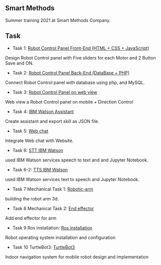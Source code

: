 
## Smart Methods

Summer training 2021 at Smart Methods Company.

## Task 

- Task 1: [Robot Control Panel Front-End (HTML + CSS + JavaScript)](https://github.com/shahadNa1/Robotic_Arm/tree/main/Contorl%20Panel%20Task%201)

Design Robot Control panel with Five sliders for each Motor and 2 Button Save and ON.

- Task 2: [Robot Control Panel Back-End (DataBase + PHP)](https://github.com/shahadNa1/Robotic_Arm/tree/main/Control%20Panel%20Task2) 

Connect Robot Control panel with database using php, and MySQL.

- Task 3: [Robot Control Panel on web view](https://github.com/shahadNa1/Robotic_Arm/tree/main/Robot%20Control%20Panel%20Task%203)

Web view a Robot Control panel on mobile + Direction Control

- Task 4: [IBM Watson Assistant](https://github.com/shahadNa1/SmartMethod/tree/main/IBM%20Watson%20Assistant%20Task%204)

Create assistant and export skill as JSON file.

- Task 5: [Web chat](https://github.com/shahadNa1/SmartMethod/tree/main/Web%20Chat%20Task%205) 

Integrate Web chat with Website.


- Task 6: [STT IBM Watson](https://github.com/shahadNa1/SmartMethod/tree/main/SpeechToText%20Task%206) 

used IBM Watson services speech to text and and Jupyter Notebook.

- Task 6-2: [TTS IBM Watson](https://github.com/shahadNa1/SmartMethod/tree/main/TextToSpeech%20Task6-2) 

used IBM Watson services text to speech and Jupyter Notebook.

- Task 7 Mechanical Task 1: [Robotic-arm](https://github.com/shahadNa1/SmartMethod/tree/main/Mechanical%20Task%201) 

 building the robot arm 3d.
 
 - Task 8 Mechanical Task 2: [End effector](https://github.com/shahadNa1/SmartMethod/tree/main/Mechanical%20Task%202) 

 Add end effector for arm

- Task 9 Ros installation: [Ros installation](https://github.com/shahadNa1/SmartMethod/tree/main/Ros%20installation%20Task%209) 

Robot operating system installation and configuration

- Task 10 TurtleBot3: [TurtleBot3](https://github.com/shahadNa1/SmartMethod/tree/main/TurtleBot3%20Task%2010) 

Indoor navigation system for mobile robot design and implementation

